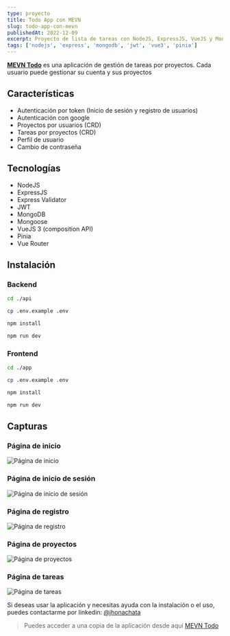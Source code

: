 ```yaml
---
type: proyecto
title: Todo App con MEVN
slug: todo-app-con-mevn
publishedAt: 2022-12-09
excerpt: Proyecto de lista de tareas con NodeJS, ExpressJS, VueJS y MongoDB, con soporte para múltiples usuarios e inicio de sesión con google
tags: ['nodejs', 'express', 'mongodb', 'jwt', 'vue3', 'pinia']
---
```


**<a href="https://github.com/dcyar/mevn-todo" target="_blank">MEVN Todo</a>** es una aplicación de gestión de tareas por proyectos. Cada usuario puede gestionar su cuenta y sus proyectos

## Características

-   Autenticación por token (Inicio de sesión y registro de usuarios)
-   Autenticación con google
-   Proyectos por usuarios (CRD)
-   Tareas por proyectos (CRD)
-   Perfil de usuario
-   Cambio de contraseña

## Tecnologías

-   NodeJS
-   ExpressJS
-   Express Validator
-   JWT
-   MongoDB
-   Mongoose
-   VueJS 3 (composition API)
-   Pinia
-   Vue Router

## Instalación

### Backend

```bash
cd ./api

cp .env.example .env

npm install

npm run dev
```

### Frontend

```bash
cd ./app

cp .env.example .env

npm install

npm run dev
```

## Capturas

### Página de inicio

![Página de inicio](/images/mevn-todo/home.png)

### Página de inicio de sesión

![Página de inicio de sesión](/images/mevn-todo/login.png)

### Página de registro

![Página de registro](/images/mevn-todo/registro.png)

### Página de proyectos

![Página de proyectos](/images/mevn-todo/proyectos.png)

### Página de tareas

![Página de tareas](/images/mevn-todo/todos.png)

Si deseas usar la aplicación y necesitas ayuda con la instalación o el uso, puedes contactarme por linkedin: <a href="https://www.linkedin.com/in/jhonachata/" target="_blank">@jhonachata</a>

> Puedes acceder a una copia de la aplicación desde aquí <a href="https://github.com/dcyar/mevn-todo" target="_blank">MEVN Todo</a>
